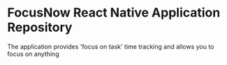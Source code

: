 # FocusNow React Native Application Repository

The application provides 'focus on task' time tracking and allows you to focus on anything
